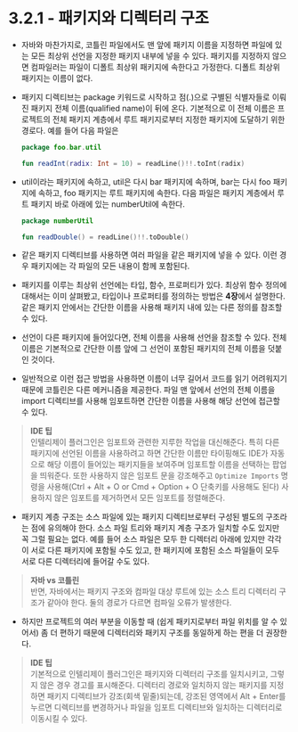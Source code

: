 # 3.2.1 - 패키지와 디렉터리 구조

- 자바와 마찬가지로, 코틀린 파일에서도 맨 앞에 패키지 이름을 지정하면 파일에 있는 모든 최상위 선언을 지정한 패키지 내부에 넣을 수 있다. 패키지를 지정하지 않으면 컴파일러는 파일이 디폴트 최상위 패키지에 속한다고 가정한다. 디폴트 최상위 패키지는 이름이 없다.
- 패키지 디렉티브는 package 키워드로 시작하고 점(.)으로 구별된 식별자들로 이뤄진 패키지 전체 이름(qualified name)이 뒤에 온다. 기본적으로 이 전체 이름은 프로젝트의 전체 패키지 계층에서 루트 패키지로부터 지정한 패키지에 도달하기 위한 경로다. 예를 들어 다음 파일은
    
    ```kotlin
    package foo.bar.util
    
    fun readInt(radix: Int = 10) = readLine()!!.toInt(radix)
    ```
    
- util이라는 패키지에 속하고, util은 다시 bar 패키지에 속하며, bar는 다시 foo 패키지에 속하고, foo 패키지는 루트 패키지에 속한다. 다음 파일은 패키지 계층에서 루트 패키지 바로 아래에 있는 numberUtil에 속한다.
    
    ```kotlin
    package numberUtil
    
    fun readDouble() = readLine()!!.toDouble()
    ```
    
- 같은 패키지 디렉티브를 사용하면 여러 파일을 같은 패키지에 넣을 수 있다. 이런 경우 패키지에는 각 파일의 모든 내용이 함께 포함된다.
- 패키지를 이루는 최상위 선언에는 타입, 함수, 프로퍼티가 있다. 최상위 함수 정의에 대해서는 이미 살펴봤고, 타입이나 프로퍼티를 정의하는 방법은 **4장**에서 설명한다. 같은 패키지 안에서는 간단한 이름을 사용해 패키지 내에 있는 다른 정의를 참조할 수 있다.
- 선언이 다른 패키지에 들어있다면, 전체 이름을 사용해 선언을 참조할 수 있다. 전체 이름은 기본적으로 간단한 이름 앞에 그 선언이 포함된 패키지의 전체 이름을 덧붙인 것이다.
- 일반적으로 이런 접근 방법을 사용하면 이름이 너무 길어서 코드를 읽기 어려워지기 때문에 코틀린은 다른 메커니즘을 제공한다. 파일 맨 앞에서 선언의 전체 이름을 import 디렉티브를 사용해 임포트하면 간단한 이름을 사용해 해당 선언에 접근할 수 있다.

> **IDE 팁**  
인텔리제이 플러그인은 임포트와 관련한 지루한 작업을 대신해준다. 특히 다른 패키지에 선언된 이름을 사용하려고 하면 간단한 이름만 타이핑해도 IDE가 자동으로 해당 이름이 들어있는 패키지들을 보여주며 임포트할 이름을 선택하는 팝업을 띄워준다. 또한 사용하지 않은 임포트 문을 강조해주고 `Optimize Imports` 명령을 사용해(Ctrl + Alt + O or Cmd + Option + O 단축키를 사용해도 된다) 사용하지 않은 임포트를 제거하면서 모든 임포트를 정렬해준다.
> 
- 패키지 계층 구조는 소스 파일에 있는 패키지 디렉티브로부터 구성된 별도의 구조라는 점에 유의해야 한다. 소스 파일 트리와 패키지 계층 구조가 일치할 수도 있지만 꼭 그럴 필요는 없다. 예를 들어 소스 파일은 모두 한 디렉터리 아래에 있지만 각각이 서로 다른 패키지에 포함될 수도 있고, 한 패키지에 포함된 소스 파일들이 모두 서로 다른 디렉터리에 들어갈 수도 있다.

> **자바 vs 코틀린**  
반면, 자바에서는 패키지 구조와 컴파일 대상 루트에 있는 소스 트리 디렉터리 구조가 같아야 한다. 둘의 경로가 다르면 컴파일 오류가 발생한다.
> 
- 하지만 프로젝트의 여러 부분을 이동할 때 (쉽게 패키지로부터 파일 위치를 알 수 있어서) 좀 더 편하기 때문에 디렉터리와 패키지 구조를 동일하게 하는 편을 더 권장한다.

> **IDE 팁**  
기본적으로 인텔리제이 플러그인은 패키지와 디렉터리 구조를 일치시키고, 그렇지 않은 경우 경고를 표시해준다. 디렉터리 경로와 일치하지 않는 패키지를 지정하면 패키지 디렉티브가 강조(회색 밑줄)되는데, 강조된 영역에서 Alt + Enter를 누르면 디렉티브를 변경하거나 파일을 임포트 디렉티브와 일치하는 디렉터리로 이동시킬 수 있다.
>